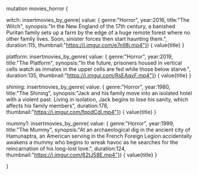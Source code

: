 mutation movies_horror {

  witch: insertmovies_by_genre(
    value: { 
      genre:"Horror", 
      year:2016,
      title:"The Witch",
      synopsis:"In the New England of the 17th century, a banished Puritan family sets up a farm by the edge of a huge remote forest where no other family lives. Soon, sinister forces then start haunting them.",
      duration:115,
      thumbnail:"https://i.imgur.com/e7nIl8j.mp4"}) {
    value{title}
  }


  platform: insertmovies_by_genre(
    value: { 
      genre:"Horror", 
      year:2019,
      title:"The Platform",
      synopsis:"In the future, prisoners housed in vertical cells watch as inmates in the upper cells are fed while those below starve.",
      duration:135,
      thumbnail:"https://i.imgur.com/RsEAqvF.mp4"}) {
    value{title}
  }

  shining: insertmovies_by_genre(
    value: { 
      genre:"Horror", 
      year:1980,
      title:"The Shining",
      synopsis:"Jack and his family move into an isolated hotel with a violent past. Living in isolation, Jack begins to lose his sanity, which affects his family members",
      duration:178,
      thumbnail:"https://i.imgur.com/fppdCdi.mp4"}) {
    value{title}
  }

  mummy1: insertmovies_by_genre(
    value: { 
      genre:"Horror", 
      year:1999,
      title:"The Mummy",
      synopsis:"At an archaeological dig in the ancient city of Hamunaptra, an American serving in the French Foreign Legion accidentally awakens a mummy who begins to wreak havoc as he searches for the reincarnation of his long-lost love.",
      duration:124,
      thumbnail:"https://i.imgur.com/62tJ58E.mp4"}) {
    value{title}
  }
  
}